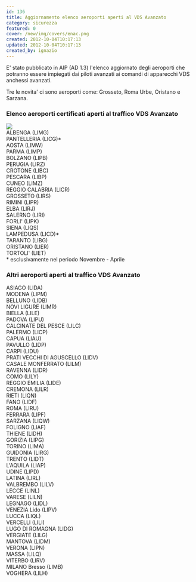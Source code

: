 ```yaml
---
id: 136
title: Aggiornamento elenco aeroporti aperti al VDS Avanzato
category: sicurezza
featured: 0
cover: /new/img/covers/enac.png
created: 2012-10-04T10:17:13
updated: 2012-10-04T10:17:13
created_by: ignazio
---
```


E' stato pubblicato in AIP (AD 1.3) l'elenco aggiornato degli aeroporti che potranno essere impiegati dai piloti avanzati ai comandi di apparecchi VDS anchessi avanzati.

Tre le novita' ci sono aeroporti come: Grosseto, Roma Urbe, Oristano e Sarzana.

<h3>Elenco aeroporti certificati aperti al traffico VDS Avanzato</h3>
<img src="/new/img/stories/runway.jpg" class="float-start pr-1 w-[250px]"/>
<div class="grid grid-cols-2">
    <div>ALBENGA (LIMG)</div>
    <div>PANTELLERIA (LICG)*</div>
    <div>AOSTA (LIMW)</div>
    <div>PARMA (LIMP)</div>
    <div>BOLZANO (LIPB)</div>
    <div>PERUGIA (LIRZ)</div>
    <div>CROTONE (LIBC)</div>
    <div>PESCARA (LIBP)</div>
    <div>CUNEO (LIMZ)</div>
    <div>REGGIO CALABRIA (LICR)</div>
    <div>GROSSETO (LIRS)</div>
    <div>RIMINI (LIPR)</div>
    <div>ELBA (LIRJ)</div>
    <div>SALERNO (LIRI)</div>
    <div>FORLI' (LIPK)</div>
    <div>SIENA (LIQS)</div>
    <div>LAMPEDUSA (LICD)*</div>
    <div>TARANTO (LIBG)</div>
    <div>ORISTANO (LIER)</div>
    <div>TORTOLI' (LIET)</div>
    <div class="col-span-2">* esclusivamente nel periodo Novembre - Aprile</div>
</div>

<h3>Altri aeroporti aperti al traffico VDS Avanzato</h3>
<div class="grid grid-cols-2">
    <div>ASIAGO (LIDA)</div>
    <div>MODENA (LIPM)</div>
    <div>BELLUNO (LIDB)</div>
    <div>NOVI LIGURE (LIMR)</div>
    <div>BIELLA (LILE)</div>
    <div>PADOVA (LIPU)</div>
    <div>CALCINATE DEL PESCE (LILC)</div>
    <div>PALERMO (LICP)</div>
    <div>CAPUA (LIAU)</div>
    <div>PAVULLO (LIDP)</div>
    <div>CARPI (LIDU)</div>
    <div>PRATI VECCHI DI AGUSCELLO (LIDV)</div>
    <div>CASALE MONFERRATO (LILM)</div>
    <div>RAVENNA (LIDR)</div>
    <div>COMO (LILY)</div>
    <div>REGGIO EMILIA (LIDE)</div>
    <div>CREMONA (LILR)</div>
    <div>RIETI (LIQN)</div>
    <div>FANO (LIDF)</div>
    <div>ROMA (LIRU)</div>
    <div>FERRARA (LIPF)</div>
    <div>SARZANA (LIQW)</div>
    <div>FOLIGNO (LIAF)</div>
    <div>THIENE (LIDH)</div>
    <div>GORIZIA (LIPG)</div>
    <div>TORINO (LIMA)</div>
    <div>GUIDONIA (LIRG)</div>
    <div>TRENTO (LIDT)</div>
    <div>L'AQUILA (LIAP)</div>
    <div>UDINE (LIPD)</div>
    <div>LATINA (LIRL)</div>
    <div>VALBREMBO (LILV)</div>
    <div>LECCE (LINL)</div>
    <div>VARESE (LILN)</div>
    <div>LEGNAGO (LIDL)</div>
    <div>VENEZIA Lido (LIPV)</div>
    <div>LUCCA (LIQL)</div>
    <div>VERCELLI (LILI)</div>
    <div>LUGO DI ROMAGNA (LIDG)</div>
    <div>VERGIATE (LILG)</div>
    <div>MANTOVA (LIDM)</div>
    <div>VERONA (LIPN)</div>
    <div>MASSA (LILQ)</div>
    <div>VITERBO (LIRV)</div>
    <div>MILANO Bresso (LIMB)</div>
    <div>VOGHERA (LILH)</div>
</div>
